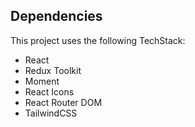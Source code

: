 
## Dependencies

This project uses the following TechStack:

- React
- Redux Toolkit
- Moment
- React Icons
- React Router DOM
- TailwindCSS


